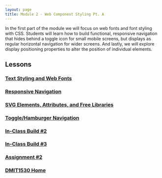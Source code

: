 ```yaml
---
layout: page
title: Module 2 - Web Component Styling Pt. A
---
```


In the first part of the module we will focus on web fonts and font styling with CSS. Students will learn how to build functional, responsive navigation that hides behind a toggle icon for small mobile screens, but displays as regular horizontal navigation for wider screens. And lastly, we will explore display positioning properties to alter the position of individual elements.

## Lessons
### [Text Styling and Web Fonts](15-text-web-fonts/15-text-web-fonts.md)
### [Responsive Navigation](16-17-responsive-nav/16-17-responsive-nav.md)
### [SVG Elements, Attributes, and Free Libraries](18-libraries/18-libraries.md)
### [Toggle/Hamburger Navigation](19-toggle-nav/19-toggle-nav.md)
### [In-Class Build #2](20-build-02/20-build-02.md)
### [In-Class Build #3](21-22-build-03/21-22-build-03.md)
### [Assignment #2](23-assignment2/23-assignment-2.md)

### [DMIT1530 Home](../)